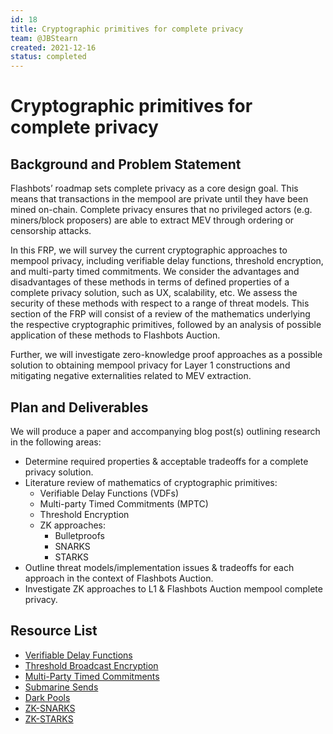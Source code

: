 ```yaml
---
id: 18
title: Cryptographic primitives for complete privacy
team: @JBStearn
created: 2021-12-16
status: completed
---
```


# Cryptographic primitives for complete privacy

## Background and Problem Statement

Flashbots’ roadmap sets complete privacy as a core design goal. This means that transactions in the mempool are private until they have been mined on-chain. Complete privacy ensures that no privileged actors (e.g. miners/block proposers) are able to extract MEV through ordering or censorship attacks.  

In this FRP, we will survey the current cryptographic approaches to mempool privacy, including verifiable delay functions, threshold encryption, and multi-party timed commitments. We consider the advantages and disadvantages of these methods in terms of defined properties of a complete privacy solution, such as UX, scalability, etc. We assess the security of these methods with respect to a range of threat models. This section of the FRP will consist of a review of the mathematics underlying the respective cryptographic primitives, followed by an analysis of possible application of these methods to Flashbots Auction.

Further, we will investigate zero-knowledge proof approaches as a possible solution to obtaining mempool privacy for Layer 1 constructions and mitigating negative externalities related to MEV extraction.

## Plan and Deliverables

We will produce a paper and accompanying blog post(s) outlining research in the following areas:

- Determine required properties & acceptable tradeoffs for a complete privacy solution.
- Literature review of mathematics of cryptographic primitives:
  - Verifiable Delay Functions (VDFs)
  - Multi-party Timed Commitments (MPTC)
  - Threshold Encryption
  - ZK approaches:
    - Bulletproofs
    -  SNARKS
    -  STARKS
- Outline threat models/implementation issues & tradeoffs for each approach in the context of Flashbots Auction.
- Investigate ZK approaches to L1 & Flashbots Auction mempool complete privacy.

## Resource List

- [Verifiable Delay Functions](https://eprint.iacr.org/2018/601.pdf)
- [Threshold Broadcast Encryption](https://repositori.upf.edu/bitstream/handle/10230/42275/rafols_ProvSec_CCA2.pdf)
- [Multi-Party Timed Commitments](https://arxiv.org/pdf/2005.04883.pdf)
- [Submarine Sends](https://eprint.iacr.org/2017/1090.pdf)
- [Dark Pools](https://lev.liv.nev.org.uk/darkpools/)
- [ZK-SNARKS](https://eprint.iacr.org/2016/260.pdf)
- [ZK-STARKS](https://eprint.iacr.org/2018/046.pdf)
